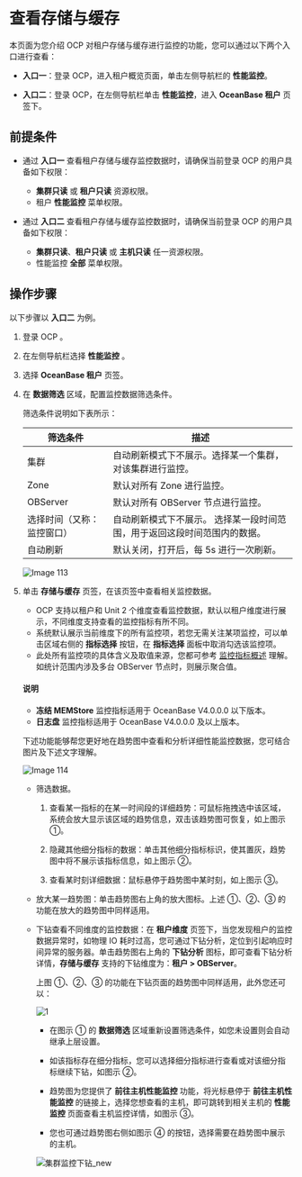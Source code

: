 # 查看存储与缓存

本页面为您介绍 OCP 对租户存储与缓存进行监控的功能，您可以通过以下两个入口进行查看：

* **入口一**：登录 OCP，进入租户概览页面，单击左侧导航栏的 **性能监控**。

* **入口二**：登录 OCP，在左侧导航栏单击 **性能监控**，进入 **OceanBase 租户** 页签下。

## 前提条件

* 通过 **入口一** 查看租户存储与缓存监控数据时，请确保当前登录 OCP 的用户具备如下权限：

  * **集群只读** 或 **租户只读** 资源权限。
  * 租户 **性能监控** 菜单权限。

* 通过 **入口二** 查看租户存储与缓存监控数据时，请确保当前登录 OCP 的用户具备如下权限：

  * **集群只读**、**租户只读** 或 **主机只读** 任一资源权限。
  * 性能监控 **全部** 菜单权限。

## 操作步骤

以下步骤以 **入口二** 为例。

1. 登录 OCP 。

2. 在左侧导航栏选择 **性能监控** 。

3. 选择 **OceanBase 租户** 页签。

4. 在 **数据筛选** 区域，配置监控数据筛选条件。

   筛选条件说明如下表所示：

   |     筛选条件  |  描述  |
   |---------------|---------|
   | 集群 | 自动刷新模式下不展示。选择某一个集群，对该集群进行监控。  |
   |Zone |默认对所有 Zone 进行监控。|
   |OBServer|默认对所有 OBServer 节点进行监控。|
   | 选择时间（又称：监控窗口） | 自动刷新模式下不展示。 选择某一段时间范围，用于返回这段时间范围内的数据。  |
   |自动刷新  |默认关闭，打开后，每 5s 进行一次刷新。|
  
   ![Image 113](https://obbusiness-private.oss-cn-shanghai.aliyuncs.com/doc/img/ocp/410/%E7%A7%9F%E6%88%B7-%E6%95%B0%E6%8D%AE%E7%AD%9B%E9%80%89.png)
  
5. 单击 **存储与缓存** 页签，在该页签中查看相关监控数据。

   * OCP 支持以租户和 Unit 2 个维度查看监控数据，默认以租户维度进行展示，不同维度支持查看的监控指标有所不同。
   * 系统默认展示当前维度下的所有监控项，若您无需关注某项监控，可以单击区域右侧的 **指标选择** 按钮，在 **指标选择** 面板中取消勾选该监控项。
   * 此处所有监控项的具体含义及取值来源，您都可参考 [监控指标概述](../../1900.reference-guide/300.monitoring-indicator-reference/100.overview-of-metrics.md) 理解。如统计范围内涉及多台 OBServer 节点时，则展示聚合值。

   <main id="notice" type='notice'>
   <h4>说明</h4>
   <p>
   <ul><li><b>冻结 MEMStore</b> 监控指标适用于 OceanBase V4.0.0.0 以下版本。</li>
   <li><b>日志盘</b> 监控指标适用于 OceanBase V4.0.0.0 及以上版本。</li></ul>
   </p>
   </main>

    下述功能能够帮您更好地在趋势图中查看和分析详细性能监控数据，您可结合图片及下述文字理解。

   ![Image 114](https://obbusiness-private.oss-cn-shanghai.aliyuncs.com/doc/img/ocp/410/%E7%A7%9F%E6%88%B7-%E5%AD%98%E5%82%A8%E4%B8%8E%E7%BC%93%E5%AD%98.png)

   * 筛选数据。

     1. 查看某一指标的在某一时间段的详细趋势：可鼠标拖拽选中该区域，系统会放大显示该区域的趋势信息，双击该趋势图可恢复，如上图示 ①。

     2. 隐藏其他细分指标的数据：单击其他细分指标标识，使其置灰，趋势图中将不展示该指标信息，如上图示 ②。

     3. 查看某时刻详细数据：鼠标悬停于趋势图中某时刻，如上图示 ③。

   * 放大某一趋势图：单击趋势图右上角的放大图标。上述 ①、②、③ 的功能在放大的趋势图中同样适用。

   * 下钻查看不同维度的监控数据：在 **租户维度** 页签下，当您发现租户的监控数据异常时，如物理 IO 耗时过高，您可通过下钻分析，定位到引起响应时间异常的服务器。单击趋势图右上角的 **下钻分析** 图标，即可查看下钻分析详情，**存储与缓存** 支持的下钻维度为：**租户 \> OBServer**。

       上图 ①、②、③ 的功能在下钻页面的趋势图中同样适用，此外您还可以：

       ![1](https://obbusiness-private.oss-cn-shanghai.aliyuncs.com/doc/img/ocp/410/%E7%A7%9F%E6%88%B7%E5%AD%98%E5%82%A8%E7%BC%93%E5%AD%98-%E4%B8%8B%E9%92%BB.png)

       * 在图示 ① 的 **数据筛选** 区域重新设置筛选条件，如您未设置则会自动继承上层设置。

       * 如该指标存在细分指标，您可以选择细分指标进行查看或对该细分指标继续下钻，如图示 ②。

       * 趋势图为您提供了 **前往主机性能监控** 功能，将光标悬停于 **前往主机性能监控** 的链接上，选择您想查看的主机，即可跳转到相关主机的 **性能监控** 页面查看主机监控详情，如图示 ③。

       * 您也可通过趋势图右侧如图示 ④ 的按钮，选择需要在趋势图中展示的主机。

       ![集群监控下钻_new](https://obbusiness-private.oss-cn-shanghai.aliyuncs.com/doc/img/ocp/421/%E5%9B%BE%E7%89%87.gif)
